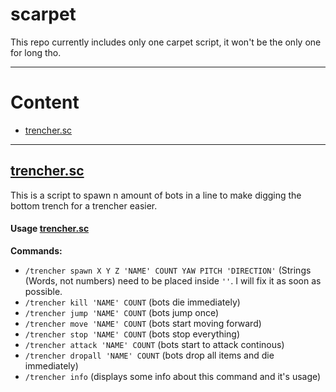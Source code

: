 # scarpet
This repo currently includes only one carpet script, it won't be the only one for long tho.

---

# Content
- [trencher.sc](./trencher.sc)

---

## [trencher.sc](./trencher.sc)
This is a script to spawn n amount of bots in a line to make digging the bottom trench for a trencher easier.

#### Usage [trencher.sc](./trencher.sc)
**Commands:**
- `/trencher spawn X Y Z 'NAME' COUNT YAW PITCH 'DIRECTION'` (Strings (Words, not numbers) need to be placed inside `''`. I will fix it as soon as possible.
- `/trencher kill 'NAME' COUNT` (bots die immediately)
- `/trencher jump 'NAME' COUNT` (bots jump once)
- `/trencher move 'NAME' COUNT` (bots start moving forward)
- `/trencher stop 'NAME' COUNT` (bots stop everything)
- `/trencher attack 'NAME' COUNT` (bots start to attack continous)
- `/trencher dropall 'NAME' COUNT` (bots drop all items and die immediately)
- `/trencher info` (displays some info about this command and it's usage)
